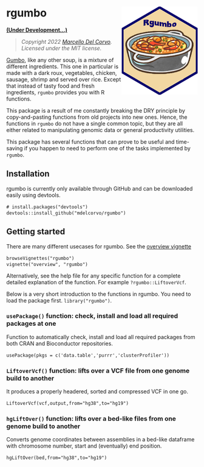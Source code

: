 # rgumbo <img src="img/gumbo_logo.png" width="200" align="right" /> 

**<ins>(Under Development...)</ins>**

> *Copyright 2022 [Marcello Del Corvo](https://github.com/mdelcorvo). Licensed under the MIT license.*


[Gumbo](https://www.pillsbury.com/recipes/creole-chicken-gumbo-soup/15686514-d713-4056-bd2e-60cd68b20f9d), like any other soup, is a mixture of different ingredients. This one in particular is made with a dark roux, vegetables, chicken, sausage, shrimp and served over rice. 
Except that instead of tasty food and fresh ingredients, `rgumbo` provides you with R functions.

This package is a result of me constantly breaking the DRY principle
by copy-and-pasting functions from old projects into new ones. Hence, the
functions in `rgumbo` do not have a single common topic, but they are all either
related to manipulating genomic data or general
productivity utilities.

This package  has several functions that can prove to be useful and time-saving if you happen to need
to perform one of the tasks implemented by `rgumbo`.

## Installation

rgumbo is currently only available through GitHub and can be downloaded
easily using devtools.

```
# install.packages("devtools")
devtools::install_github("mdelcorvo/rgumbo")
```

## Getting started

There are many different usecases for rgumbo.  See the
[overview vignette](https://github.com/mdelcorvo/rgumbo/develop/vignettes/overview.md)

```
browseVignettes("rgumbo")
vignette("overview", "rgumbo")
```

Alternatively, see the help file for any specific function for a complete
detailed explanation of the function. For example `?rgumbo::LiftoverVcf`.

Below is a very short introduction to the functions in rgumbo. You need to load 
the package first. `library("rgumbo")`.

### `usePackage()` function: check, install and load all required packages at one
Function to automatically check, install and load all required packages from both CRAN and Bioconductor repositories.

```
usePackage(pkgs = c('data.table','purrr','clusterProfiler'))
```

### `LiftoverVcf()` function: lifts over a VCF file from one genome build to another
It produces a properly headered, sorted and compressed VCF in one go.

```
LiftoverVcf(vcf,output,from="hg38",to="hg19")
```

### `hgLiftOver()` function: lifts over a bed-like files from one genome build to another 
Converts genome coordinates between assemblies in a bed-like dataframe with chromosome number, start and (eventually) end position.

```
hgLiftOver(bed,from="hg38",to="hg19")
```
